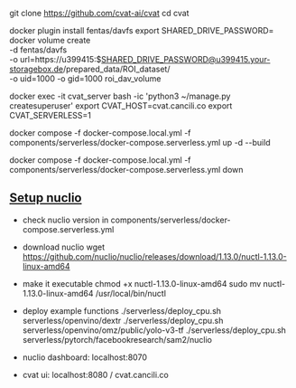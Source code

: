 git clone https://github.com/cvat-ai/cvat
cd cvat

docker plugin install fentas/davfs
export SHARED_DRIVE_PASSWORD=
docker volume create \
  -d fentas/davfs \
  -o url=https://u399415:$SHARED_DRIVE_PASSWORD@u399415.your-storagebox.de/prepared_data/ROI_dataset/ \
  -o uid=1000 -o gid=1000 roi_dav_volume

docker exec -it cvat_server bash -ic 'python3 ~/manage.py createsuperuser'
export CVAT_HOST=cvat.cancili.co
export CVAT_SERVERLESS=1

docker compose -f docker-compose.local.yml -f components/serverless/docker-compose.serverless.yml up -d --build

docker compose -f docker-compose.local.yml -f components/serverless/docker-compose.serverless.yml down

## [Setup nuclio](https://docs.cvat.ai/docs/administration/advanced/installation_automatic_annotation/)
- check nuclio version in components/serverless/docker-compose.serverless.yml
- download nuclio
wget https://github.com/nuclio/nuclio/releases/download/1.13.0/nuctl-1.13.0-linux-amd64
- make it executable
chmod +x nuctl-1.13.0-linux-amd64
sudo mv nuctl-1.13.0-linux-amd64 /usr/local/bin/nuctl
- deploy example functions
./serverless/deploy_cpu.sh serverless/openvino/dextr
./serverless/deploy_cpu.sh serverless/openvino/omz/public/yolo-v3-tf
 ./serverless/deploy_cpu.sh serverless/pytorch/facebookresearch/sam2/nuclio

- nuclio dashboard: localhost:8070
- cvat ui: localhost:8080 / cvat.cancili.co
